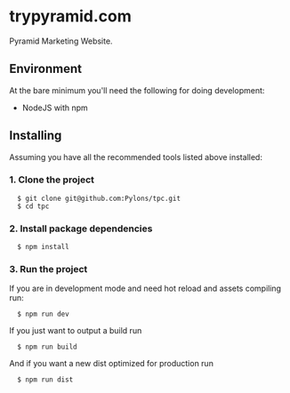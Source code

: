 # trypyramid.com

Pyramid Marketing Website.

## Environment

At the bare minimum you'll need the following for doing development:

- NodeJS with npm

## Installing

Assuming you have all the recommended tools listed above installed:

### 1. Clone the project
```
  $ git clone git@github.com:Pylons/tpc.git
  $ cd tpc
```

### 2. Install package dependencies
```
  $ npm install
```

### 3. Run the project

If you are in development mode and need hot reload and assets compiling run:
```
  $ npm run dev
```

If you just want to output a build run
```
  $ npm run build
```

And if you want a new dist optimized for production run
```
  $ npm run dist
```
